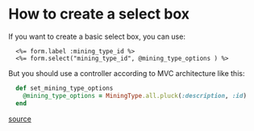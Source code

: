 # How to create a select box

If you want to create a basic select box, you can use:
```erb
  <%= form.label :mining_type_id %>  
  <%= form.select("mining_type_id", @mining_type_options ) %>  
```
But you should use a controller according to MVC architecture like this:
```ruby
  def set_mining_type_options  
    @mining_type_options = MiningType.all.pluck(:description, :id)  
  end
```
[source](https://www.pablocantero.com/blog/2010/07/26/utilizando-o-rails-form-select/)